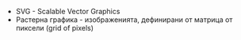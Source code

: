 
-  SVG - Scalable Vector Graphics
- Растерна графика - изображенията, дефинирани от матрица от пиксели (grid of pixels) 